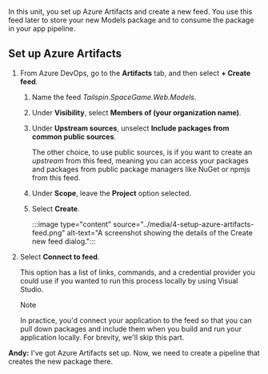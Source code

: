 In this unit, you set up Azure Artifacts and create a new feed. You use this feed later to store your new Models package and to consume the package in your app pipeline.

## Set up Azure Artifacts

1. From Azure DevOps, go to the **Artifacts** tab, and then select **+ Create feed**.
    1. Name the feed *Tailspin.SpaceGame.Web.Models*.
    1. Under **Visibility**, select **Members of (your organization name)**.
    1. Under **Upstream sources**, unselect **Include packages from common public sources**.

        The other choice, to use public sources, is if you want to create an *upstream* from this feed, meaning you can access your packages and packages from public package managers like NuGet or npmjs from this feed.

    1. Under **Scope**, leave the **Project** option selected.
    1. Select **Create**.

        :::image type="content" source="../media/4-setup-azure-artifacts-feed.png" alt-text="A screenshot showing the details of the Create new feed dialog.":::

1. Select **Connect to feed**.

    This option has a list of links, commands, and a credential provider you could use if you wanted to run this process locally by using Visual Studio.

    > [!NOTE]
    > In practice, you'd connect your application to the feed so that you can pull down packages and include them when you build and run your application locally. For brevity, we'll skip this part.

**Andy:** I've got Azure Artifacts set up. Now, we need to create a pipeline that creates the new package there.
